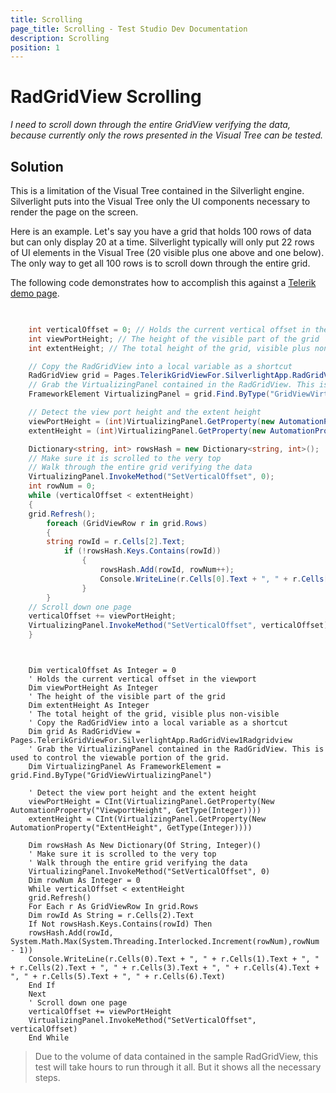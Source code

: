 ```yaml
---
title: Scrolling
page_title: Scrolling - Test Studio Dev Documentation
description: Scrolling
position: 1
---
```

# RadGridView Scrolling

*I need to scroll down through the entire GridView verifying the data, because currently only the rows presented in the Visual Tree can be tested.*

## Solution

This is a limitation of the Visual Tree contained in the Silverlight engine. Silverlight puts into the Visual Tree only the UI components necessary to render the page on the screen.

Here is an example. Let's say you have a grid that holds 100 rows of data but can only display 20 at a time. Silverlight typically will only put 22 rows of UI elements in the Visual Tree (20 visible plus one above and one below). The only way to get all 100 rows is to scroll down through the entire grid.

The following code demonstrates how to accomplish this against a <a href="http://demos.telerik.com/silverlight/#GridView/UIVirtualization" target="_blank">Telerik demo page</a>.

````C#

	
	int verticalOffset = 0; // Holds the current vertical offset in the viewport
	int viewPortHeight; // The height of the visible part of the grid
	int extentHeight; // The total height of the grid, visible plus non-visible

	// Copy the RadGridView into a local variable as a shortcut
	RadGridView grid = Pages.TelerikGridViewFor.SilverlightApp.RadGridView1Radgridview;
	// Grab the VirtualizingPanel contained in the RadGridView. This is used to control the viewable portion of the grid.
	FrameworkElement VirtualizingPanel = grid.Find.ByType("GridViewVirtualizingPanel");

	// Detect the view port height and the extent height
	viewPortHeight = (int)VirtualizingPanel.GetProperty(new AutomationProperty("ViewportHeight", typeof(int)));
	extentHeight = (int)VirtualizingPanel.GetProperty(new AutomationProperty("ExtentHeight", typeof(int)));

	Dictionary<string, int> rowsHash = new Dictionary<string, int>();
	// Make sure it is scrolled to the very top
	// Walk through the entire grid verifying the data
	VirtualizingPanel.InvokeMethod("SetVerticalOffset", 0);
	int rowNum = 0;
	while (verticalOffset < extentHeight)
	{
	grid.Refresh();
		foreach (GridViewRow r in grid.Rows)
		{
		string rowId = r.Cells[2].Text;
			if (!rowsHash.Keys.Contains(rowId))
				{
					rowsHash.Add(rowId, rowNum++);
					Console.WriteLine(r.Cells[0].Text + ", " + r.Cells[1].Text + ", " + r.Cells[2].Text + ", " + r.Cells[3].Text + ", " + r.Cells[4].Text + ", " + r.Cells[5].Text + ", " + r.Cells[6].Text);
				}
		}
	// Scroll down one page
	verticalOffset += viewPortHeight;
	VirtualizingPanel.InvokeMethod("SetVerticalOffset", verticalOffset);
	}
````
````VB

	
	Dim verticalOffset As Integer = 0
	' Holds the current vertical offset in the viewport
	Dim viewPortHeight As Integer
	' The height of the visible part of the grid
	Dim extentHeight As Integer
	' The total height of the grid, visible plus non-visible
	' Copy the RadGridView into a local variable as a shortcut
	Dim grid As RadGridView = Pages.TelerikGridViewFor.SilverlightApp.RadGridView1Radgridview
	' Grab the VirtualizingPanel contained in the RadGridView. This is used to control the viewable portion of the grid.
	Dim VirtualizingPanel As FrameworkElement = grid.Find.ByType("GridViewVirtualizingPanel")

	' Detect the view port height and the extent height
	viewPortHeight = CInt(VirtualizingPanel.GetProperty(New AutomationProperty("ViewportHeight", GetType(Integer))))
	extentHeight = CInt(VirtualizingPanel.GetProperty(New AutomationProperty("ExtentHeight", GetType(Integer))))

	Dim rowsHash As New Dictionary(Of String, Integer)()
	' Make sure it is scrolled to the very top
	' Walk through the entire grid verifying the data
	VirtualizingPanel.InvokeMethod("SetVerticalOffset", 0)
	Dim rowNum As Integer = 0
	While verticalOffset < extentHeight
	grid.Refresh()
	For Each r As GridViewRow In grid.Rows
	Dim rowId As String = r.Cells(2).Text
	If Not rowsHash.Keys.Contains(rowId) Then
	rowsHash.Add(rowId, System.Math.Max(System.Threading.Interlocked.Increment(rowNum),rowNum - 1))
	Console.WriteLine(r.Cells(0).Text + ", " + r.Cells(1).Text + ", " + r.Cells(2).Text + ", " + r.Cells(3).Text + ", " + r.Cells(4).Text + ", " + r.Cells(5).Text + ", " + r.Cells(6).Text)
	End If
	Next
	' Scroll down one page
	verticalOffset += viewPortHeight
	VirtualizingPanel.InvokeMethod("SetVerticalOffset", verticalOffset)
	End While
````

> Due to the volume of data contained in the sample RadGridView, this test will take hours to run through it all. But it shows all the necessary steps.
